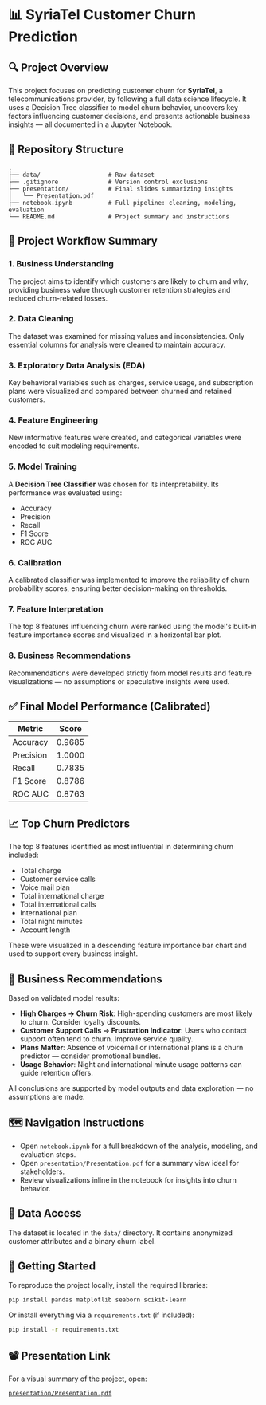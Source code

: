 # 📊 SyriaTel Customer Churn Prediction

## 🔍 Project Overview

This project focuses on predicting customer churn for **SyriaTel**, a telecommunications provider, by following a full data science lifecycle. It uses a Decision Tree classifier to model churn behavior, uncovers key factors influencing customer decisions, and presents actionable business insights — all documented in a Jupyter Notebook.

## 🧱 Repository Structure

```
.
├── data/                   # Raw dataset
├── .gitignore              # Version control exclusions
├── presentation/           # Final slides summarizing insights
│   └── Presentation.pdf
├── notebook.ipynb          # Full pipeline: cleaning, modeling, evaluation
└── README.md               # Project summary and instructions
```

## 🔄 Project Workflow Summary

### 1. Business Understanding

The project aims to identify which customers are likely to churn and why, providing business value through customer retention strategies and reduced churn-related losses.

### 2. Data Cleaning

The dataset was examined for missing values and inconsistencies. Only essential columns for analysis were cleaned to maintain accuracy.

### 3. Exploratory Data Analysis (EDA)

Key behavioral variables such as charges, service usage, and subscription plans were visualized and compared between churned and retained customers.

### 4. Feature Engineering

New informative features were created, and categorical variables were encoded to suit modeling requirements.

### 5. Model Training

A **Decision Tree Classifier** was chosen for its interpretability. Its performance was evaluated using:

- Accuracy
- Precision
- Recall
- F1 Score
- ROC AUC

### 6. Calibration

A calibrated classifier was implemented to improve the reliability of churn probability scores, ensuring better decision-making on thresholds.

### 7. Feature Interpretation

The top 8 features influencing churn were ranked using the model's built-in feature importance scores and visualized in a horizontal bar plot.

### 8. Business Recommendations

Recommendations were developed strictly from model results and feature visualizations — no assumptions or speculative insights were used.

## ✅ Final Model Performance (Calibrated)

| Metric    | Score  |
|-----------|--------|
| Accuracy  | 0.9685 |
| Precision | 1.0000 |
| Recall    | 0.7835 |
| F1 Score  | 0.8786 |
| ROC AUC   | 0.8763 |

## 📈 Top Churn Predictors

The top 8 features identified as most influential in determining churn included:

- Total charge
- Customer service calls
- Voice mail plan
- Total international charge
- Total international calls
- International plan
- Total night minutes
- Account length

These were visualized in a descending feature importance bar chart and used to support every business insight.

## 📌 Business Recommendations

Based on validated model results:

- **High Charges → Churn Risk**: High-spending customers are most likely to churn. Consider loyalty discounts.
- **Customer Support Calls → Frustration Indicator**: Users who contact support often tend to churn. Improve service quality.
- **Plans Matter**: Absence of voicemail or international plans is a churn predictor — consider promotional bundles.
- **Usage Behavior**: Night and international minute usage patterns can guide retention offers.

All conclusions are supported by model outputs and data exploration — no assumptions are made.

## 🗺️ Navigation Instructions

- Open `notebook.ipynb` for a full breakdown of the analysis, modeling, and evaluation steps.
- Open `presentation/Presentation.pdf` for a summary view ideal for stakeholders.
- Review visualizations inline in the notebook for insights into churn behavior.

## 📂 Data Access

The dataset is located in the `data/` directory. It contains anonymized customer attributes and a binary churn label.

## 🧪 Getting Started

To reproduce the project locally, install the required libraries:

```bash
pip install pandas matplotlib seaborn scikit-learn
```

Or install everything via a `requirements.txt` (if included):

```bash
pip install -r requirements.txt
```

## 📽️ Presentation Link

For a visual summary of the project, open:

[`presentation/Presentation.pdf`](./presentation/Presentation.pptx)

